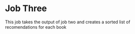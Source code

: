 # Job Three

This job takes the output of job two and creates a sorted list of recomendations for each book
